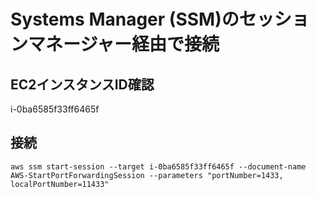 # Systems Manager (SSM)のセッションマネージャー経由で接続

## EC2インスタンスID確認

i-0ba6585f33ff6465f

## 接続

    aws ssm start-session --target i-0ba6585f33ff6465f --document-name AWS-StartPortForwardingSession --parameters "portNumber=1433, localPortNumber=11433"
